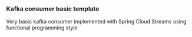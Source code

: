 ### Kafka consumer basic template

Very basic kafka consumer implemented with Spring Cloud Streams using functional programming style


